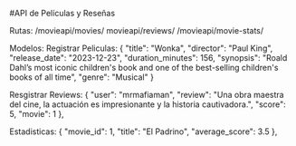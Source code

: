 #API de Películas y Reseñas

Rutas:
/movieapi/movies/
movieapi/reviews/
/movieapi/movie-stats/

Modelos:
Registrar Peliculas:
 {
        "title": "Wonka",
        "director": "Paul King",
        "release_date": "2023-12-23",
        "duration_minutes": 156,
        "synopsis": "Roald Dahl’s most iconic children's book and one of the best-selling children's books of all time",
        "genre": "Musical"
  }

  Resgistrar Reviews:
   {
        "user": "mrmafiaman",
        "review": "Una obra maestra del cine, la actuación es impresionante y la historia cautivadora.",
        "score": 5,
        "movie": 1
  },

Estadisticas:
{
        "movie_id": 1,
        "title": "El Padrino",
        "average_score": 3.5
},
